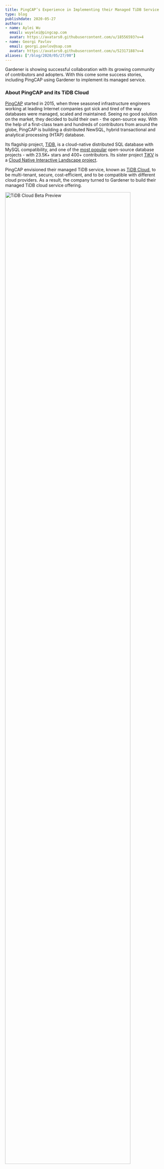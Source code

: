 ```yaml
---
title: PingCAP’s Experience in Implementing their Managed TiDB Service with Gardener
type: blog
publishdate: 2020-05-27
authors: 
- name: Aylei Wu
  email: wuyelei@pingcap.com
  avatar: https://avatars0.githubusercontent.com/u/18556593?v=4
- name: Georgi Pavlov
  email: georgi.pavlov@sap.com
  avatar: https://avatars0.githubusercontent.com/u/52317188?v=4
aliases: ["/blog/2020/05/27/00"]
---
```


Gardener is showing successful collaboration with its growing community of contributors and adopters. With this come some success stories, including PingCAP using Gardener to implement its managed service. 

### About PingCAP and its TiDB Cloud

[PingCAP](https://pingcap.com/about/) started in 2015, when three seasoned infrastructure engineers working at leading Internet companies got sick and tired of the way databases were managed, scaled and maintained. Seeing no good solution on the market, they decided to build their own - the open-source way. With the help of a first-class team and hundreds of contributors from around the globe, PingCAP is building a distributed NewSQL, hybrid transactional and analytical processing (HTAP) database.

Its flagship project, [TiDB](https://en.wikipedia.org/wiki/TiDB), is a cloud-native distributed SQL database with MySQL compatibility, and one of the [most popular](https://github.com/pingcap/tidb) open-source database projects - with 23.5K+ stars and 400+ contributors. Its sister project [TiKV](https://github.com/tikv/tikv) is a [Cloud Native Interactive Landscape project](https://landscape.cncf.io/format=card-mode).

PingCAP envisioned their managed TiDB service, known as [TiDB Cloud](https://pingcap.com/tidb-cloud/sign-up/), to be multi-tenant, secure, cost-efficient, and to be compatible with different cloud providers. As a result, the company turned to Gardener to build their managed TiDB cloud service offering. 

<img title="TiDB Cloud Beta Preview" src="/blog/2020-05/00/00-001.png"  style="width:90%; height:auto">
<figcaption style="text-align:center;margin-top: -25px;margin-bottom: 30px;font-size: 90%;">TiDB Cloud Beta Preview</figcaption>


### Limitations with other public managed Kubernetes services

Previously, PingCAP encountered issues while using other public managed K8s cluster services, to develop the first version of its TiDB Cloud. Their worst pain point was that they felt helpless when encountering certain malfunctions. PingCAP wasn’t able to do much to resolve these issues, except waiting for the providers’ help. More specifically, they experienced problems due to cloud-provider specific Kubernetes system upgrades, delays in the support response (which could be avoided in exchange of a costly support fee), and no control over when things got fixed. 

There was also a lot of cloud-specific integration work needed to follow a multi-cloud strategy, which proved to be expensive both to produce and maintain. With one of these managed K8s services, you would have to integrate the instance API, as opposed to a solution like Gardener, which provides a unified API for all clouds. Such a unified API eliminates the need to worry about cloud specific-integration work altogether.

<img src="/blog/2020-05/00/00-002.png" style="width:60%; height:auto">

### Why PingCAP chose Gardener to build TiDB Cloud

><i>“Gardener has similar concepts to Kubernetes. Each Kubernetes cluster is just like a Kubernetes pod, so the similar concepts apply, and the controller pattern makes Gardener easy to manage. It was also easy to extend, as the team was already very familiar with Kubernetes, so it wasn’t hard for us to extend Gardener. We also saw that Gardener has a very active community, which is always a plus!”</i><footer>- Aylei Wu, (Cloud Engineer) at PingCAP</footer>

At first glance, PingCAP had initial reservations about using Gardener - mainly due to its adoption level (still at the beginning) and an apparent complexity of use. However, these were soon eliminated as they learned more about the solution. As Aylei Wu mentioned during the last [Gardener community meeting](https://www.youtube.com/watch?v=nqkzUylfIbU&feature=youtu.be), ***“a good product speaks for itself”***, and once the company got familiar with Gardener, they quickly noticed that the concepts were very similar to Kubernetes, which they were already familiar with.

They recognized that Gardener would be their best option, as it is highly extensible and provides a unified abstraction API layer. In essence, the machines can be managed via a machine controller manager for different cloud providers - without having to worry about the individual cloud APIs. 

They agreed that Gardener’s solution, although complex, was definitely worth it. Even though it is a relatively new solution, meaning they didn’t have access to other user testimonials, they decided to go with the service since it checked all the boxes (and as SAP was running it productively with a huge fleet). PingCAP also came to the conclusion that building a managed Kubernetes service themselves would not be easy. Even if they were to build a managed K8s service, they would have to heavily  invest in development and would still end up with an even more complex platform than Gardener’s. For all these reasons combined, PingCAP decided to go with Gardener to build its TiDB Cloud.

<img src="/blog/2020-05/00/00-003.png" style="width:70%; height:auto">

Here are certain features of Gardener that PingCAP found appealing:

- **Cloud agnostic:** Gardener’s abstractions for cloud-specific integrations dramatically reduce the investment in supporting more than one cloud infrastructure. Once the integration with Amazon Web Services was done, moving on to Google Cloud Platform proved to be relatively easy. (At the moment, TiDB Cloud has subscription plans available for both GCP and AWS, and they are planning to support Alibaba Cloud in the future.)
- **Familiar concepts:** Gardener is K8s native; its concepts are easily related to core Kubernetes concepts. As such, it was easy to onboard for a K8s experienced team like PingCAP’s SRE team.
- **Easy to manage and extend:** Gardener’s API and extensibility are easy to implement, which has a positive impact on the implementation, maintenance costs and time-to-market.
- **Active community:** Prompt and quality responses on Slack from the Gardener team tremendously helped to quickly onboard and produce an efficient solution.

### How PingCAP built TiDB Cloud with Gardener

On a technical level, PingCAP’s set-up overview includes the following:
- A Base Cluster globally, which is the top-level control plane of TiDB Cloud
- A Seed Cluster per cloud provider per region, which makes up the fundamental data plane of TiDB Cloud
- A Shoot Cluster is dynamically provisioned per tenant per cloud provider per region when requested
- A tenant may create one or more TiDB clusters in a Shoot Cluster

As a real world example, PingCAP sets up the Base Cluster and Seed Clusters in advance. When a tenant creates its first TiDB cluster under the us-west-2 region of AWS, a Shoot Cluster will be dynamically provisioned in this region, and will host all the TiDB clusters of this tenant under us-west-2. Nevertheless, if another tenant requests a TiDB cluster in the same region, a **new** Shoot Cluster will be provisioned. Since different Shoot Clusters are located in different VPCs and can even be hosted under different AWS accounts, TiDB Cloud is able to achieve hard isolation between tenants and meet the critical security requirements for our customers.

To automate these processes, PingCAP creates a service in the Base Cluster, known as the TiDB Cloud “Central” service. The Central is responsible for managing shoots and the TiDB clusters in the Shoot Clusters. As shown in the following diagram, user operations go to the Central, being authenticated, authorized, validated, stored and then applied asynchronously in a controller manner. The Central will talk to the Gardener API Server to create and scale Shoot clusters. The Central will also access the Shoot API Service to deploy and reconcile components in the Shoot cluster, including control components ([TiDB Operator](https://github.com/pingcap/tidb-operator), API Proxy, Usage Reporter for billing, etc.) and the TiDB clusters.

<img title="TiDB Cloud on Gardener Architecture Overview" src="/blog/2020-05/00/00-004.png" style="width:90%; height:auto">
<figcaption style="text-align:center;margin-top: -25px;margin-bottom: 30px;font-size: 90%;">TiDB Cloud on Gardener Architecture Overview</figcaption>

### What’s next for PingCAP and Gardener

With the initial success of using the project to build TiDB Cloud, PingCAP is now working heavily on the stability and day-to-day operations of TiDB Cloud on Gardener. This includes writing Infrastructure-as-Code scripts/controllers with it to achieve GitOps, building tools to help diagnose problems across regions and clusters, as well as running chaos tests to identify and eliminate potential risks. After benefiting greatly from the community, PingCAP will continue to contribute back to Gardener.

In the future, PingCAP also plans to support more cloud providers like AliCloud and Azure. Moreover, PingCAP may explore the opportunity of running TiDB Cloud in on-premise data centers with the constantly expanding support this project provides. Engineers at PingCAP enjoy the ease of learning from Gardener’s kubernetes-like concepts and being able to apply them everywhere. Gone are the days of heavy integrations with different clouds and worrying about vendor stability. With this project, PingCAP now sees broader opportunities to land TiDB Cloud on various infrastructures to meet the needs of their global user group.

Stay tuned, more [blog posts](https://gardener.cloud/blog/) to come on how Gardener is collaborating with its contributors and adopters to bring fully-managed clusters at scale everywhere! If you want to join in on the fun, [connect with our community](https://gardener.cloud/community/). 